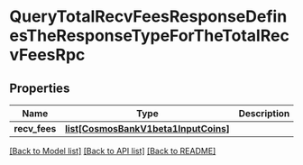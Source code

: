 # QueryTotalRecvFeesResponseDefinesTheResponseTypeForTheTotalRecvFeesRpc

## Properties
Name | Type | Description | Notes
------------ | ------------- | ------------- | -------------
**recv_fees** | [**list[CosmosBankV1beta1InputCoins]**](CosmosBankV1beta1InputCoins.md) |  | [optional] 

[[Back to Model list]](../README.md#documentation-for-models) [[Back to API list]](../README.md#documentation-for-api-endpoints) [[Back to README]](../README.md)

